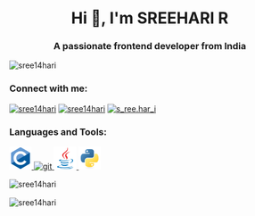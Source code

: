 <h1 align="center">Hi 👋, I'm SREEHARI R</h1>
<h3 align="center">A passionate frontend developer from India</h3>

<p align="left"> <img src="https://komarev.com/ghpvc/?username=sree14hari&label=Profile%20views&color=0e75b6&style=flat" alt="sree14hari" /> </p>

<h3 align="left">Connect with me:</h3>
<p align="left">
<a href="https://linkedin.com/in/sree14hari" target="blank"><img align="center" src="https://raw.githubusercontent.com/rahuldkjain/github-profile-readme-generator/master/src/images/icons/Social/linked-in-alt.svg" alt="sree14hari" height="30" width="40" /></a>
<a href="https://fb.com/sree14hari" target="blank"><img align="center" src="https://raw.githubusercontent.com/rahuldkjain/github-profile-readme-generator/master/src/images/icons/Social/facebook.svg" alt="sree14hari" height="30" width="40" /></a>
<a href="https://instagram.com/s_ree.har_i" target="blank"><img align="center" src="https://raw.githubusercontent.com/rahuldkjain/github-profile-readme-generator/master/src/images/icons/Social/instagram.svg" alt="s_ree.har_i" height="30" width="40" /></a>
</p>

<h3 align="left">Languages and Tools:</h3>
<p align="left"> <a href="https://www.cprogramming.com/" target="_blank" rel="noreferrer"> <img src="https://raw.githubusercontent.com/devicons/devicon/master/icons/c/c-original.svg" alt="c" width="40" height="40"/> </a> <a href="https://git-scm.com/" target="_blank" rel="noreferrer"> <img src="https://www.vectorlogo.zone/logos/git-scm/git-scm-icon.svg" alt="git" width="40" height="40"/> </a> <a href="https://www.java.com" target="_blank" rel="noreferrer"> <img src="https://raw.githubusercontent.com/devicons/devicon/master/icons/java/java-original.svg" alt="java" width="40" height="40"/> </a> <a href="https://www.python.org" target="_blank" rel="noreferrer"> <img src="https://raw.githubusercontent.com/devicons/devicon/master/icons/python/python-original.svg" alt="python" width="40" height="40"/> </a> </p>

<p><img align="center" src="https://github-readme-stats.vercel.app/api/top-langs?username=sree14hari&show_icons=true&locale=en&layout=compact" alt="sree14hari" /></p>

<p><img align="center" src="https://github-readme-streak-stats.herokuapp.com/?user=sree14hari&" alt="sree14hari" /></p>
